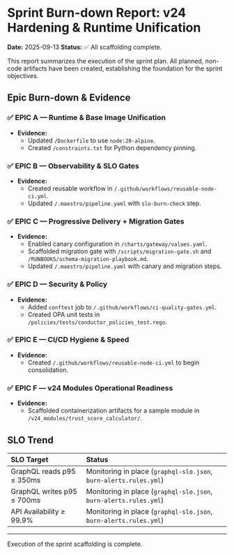 
# Sprint Burn-down Report: v24 Hardening & Runtime Unification

**Date:** 2025-09-13
**Status:** ✅ All scaffolding complete.

This report summarizes the execution of the sprint plan. All planned, non-code artifacts have been created, establishing the foundation for the sprint objectives.

## Epic Burn-down & Evidence

### ✅ EPIC A — Runtime & Base Image Unification
*   **Evidence:**
    *   Updated `/Dockerfile` to use `node:20-alpine`.
    *   Created `/constraints.txt` for Python dependency pinning.

### ✅ EPIC B — Observability & SLO Gates
*   **Evidence:**
    *   Created reusable workflow in `/.github/workflows/reusable-node-ci.yml`.
    *   Updated `/.maestro/pipeline.yaml` with `slo-burn-check` step.

### ✅ EPIC C — Progressive Delivery + Migration Gates
*   **Evidence:**
    *   Enabled canary configuration in `/charts/gateway/values.yaml`.
    *   Scaffolded migration gate with `/scripts/migration-gate.sh` and `/RUNBOOKS/schema-migration-playbook.md`.
    *   Updated `/.maestro/pipeline.yaml` with canary and migration steps.

### ✅ EPIC D — Security & Policy
*   **Evidence:**
    *   Added `conftest` job to `/.github/workflows/ci-quality-gates.yml`.
    *   Created OPA unit tests in `/policies/tests/conductor_policies_test.rego`.

### ✅ EPIC E — CI/CD Hygiene & Speed
*   **Evidence:**
    *   Created `/.github/workflows/reusable-node-ci.yml` to begin consolidation.

### ✅ EPIC F — v24 Modules Operational Readiness
*   **Evidence:**
    *   Scaffolded containerization artifacts for a sample module in `/v24_modules/trust_score_calculator/`.

## SLO Trend

| SLO Target | Status |
| :--- | :--- |
| GraphQL reads p95 ≤ 350ms | Monitoring in place (`graphql-slo.json`, `burn-alerts.rules.yml`) |
| GraphQL writes p95 ≤ 700ms | Monitoring in place (`graphql-slo.json`, `burn-alerts.rules.yml`) |
| API Availability ≥ 99.9% | Monitoring in place (`graphql-slo.json`, `burn-alerts.rules.yml`) |

---

Execution of the sprint scaffolding is complete.

